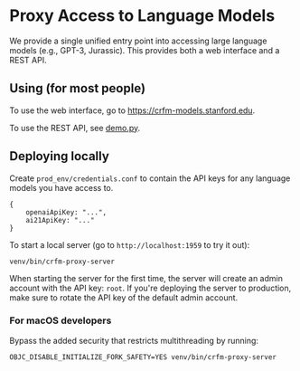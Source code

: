 # Proxy Access to Language Models

We provide a single unified entry point into accessing large language models
(e.g., GPT-3, Jurassic).  This provides both a web interface and a REST API.

## Using (for most people)

To use the web interface, go to https://crfm-models.stanford.edu.

To use the REST API, see [demo.py](https://github.com/stanford-crfm/benchmarking/blob/main/demo.py).

## Deploying locally

Create `prod_env/credentials.conf` to contain the API keys for any language
models you have access to.

    {
        openaiApiKey: "...",
        ai21ApiKey: "..."
    }

To start a local server (go to `http://localhost:1959` to try it out):

    venv/bin/crfm-proxy-server

When starting the server for the first time, the server will create an admin account 
with the API key: `root`.
If you're deploying the server to production, make sure to rotate the API key of the
default admin account.

### For macOS developers

Bypass the added security that restricts multithreading by running:

    OBJC_DISABLE_INITIALIZE_FORK_SAFETY=YES venv/bin/crfm-proxy-server
